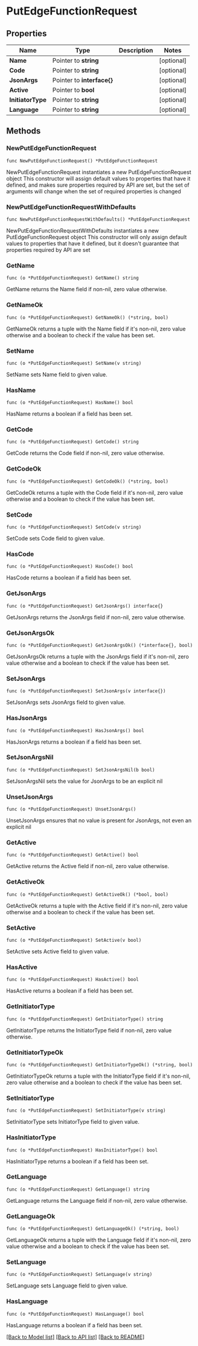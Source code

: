 # PutEdgeFunctionRequest

## Properties

Name | Type | Description | Notes
------------ | ------------- | ------------- | -------------
**Name** | Pointer to **string** |  | [optional] 
**Code** | Pointer to **string** |  | [optional] 
**JsonArgs** | Pointer to **interface{}** |  | [optional] 
**Active** | Pointer to **bool** |  | [optional] 
**InitiatorType** | Pointer to **string** |  | [optional] 
**Language** | Pointer to **string** |  | [optional] 

## Methods

### NewPutEdgeFunctionRequest

`func NewPutEdgeFunctionRequest() *PutEdgeFunctionRequest`

NewPutEdgeFunctionRequest instantiates a new PutEdgeFunctionRequest object
This constructor will assign default values to properties that have it defined,
and makes sure properties required by API are set, but the set of arguments
will change when the set of required properties is changed

### NewPutEdgeFunctionRequestWithDefaults

`func NewPutEdgeFunctionRequestWithDefaults() *PutEdgeFunctionRequest`

NewPutEdgeFunctionRequestWithDefaults instantiates a new PutEdgeFunctionRequest object
This constructor will only assign default values to properties that have it defined,
but it doesn't guarantee that properties required by API are set

### GetName

`func (o *PutEdgeFunctionRequest) GetName() string`

GetName returns the Name field if non-nil, zero value otherwise.

### GetNameOk

`func (o *PutEdgeFunctionRequest) GetNameOk() (*string, bool)`

GetNameOk returns a tuple with the Name field if it's non-nil, zero value otherwise
and a boolean to check if the value has been set.

### SetName

`func (o *PutEdgeFunctionRequest) SetName(v string)`

SetName sets Name field to given value.

### HasName

`func (o *PutEdgeFunctionRequest) HasName() bool`

HasName returns a boolean if a field has been set.

### GetCode

`func (o *PutEdgeFunctionRequest) GetCode() string`

GetCode returns the Code field if non-nil, zero value otherwise.

### GetCodeOk

`func (o *PutEdgeFunctionRequest) GetCodeOk() (*string, bool)`

GetCodeOk returns a tuple with the Code field if it's non-nil, zero value otherwise
and a boolean to check if the value has been set.

### SetCode

`func (o *PutEdgeFunctionRequest) SetCode(v string)`

SetCode sets Code field to given value.

### HasCode

`func (o *PutEdgeFunctionRequest) HasCode() bool`

HasCode returns a boolean if a field has been set.

### GetJsonArgs

`func (o *PutEdgeFunctionRequest) GetJsonArgs() interface{}`

GetJsonArgs returns the JsonArgs field if non-nil, zero value otherwise.

### GetJsonArgsOk

`func (o *PutEdgeFunctionRequest) GetJsonArgsOk() (*interface{}, bool)`

GetJsonArgsOk returns a tuple with the JsonArgs field if it's non-nil, zero value otherwise
and a boolean to check if the value has been set.

### SetJsonArgs

`func (o *PutEdgeFunctionRequest) SetJsonArgs(v interface{})`

SetJsonArgs sets JsonArgs field to given value.

### HasJsonArgs

`func (o *PutEdgeFunctionRequest) HasJsonArgs() bool`

HasJsonArgs returns a boolean if a field has been set.

### SetJsonArgsNil

`func (o *PutEdgeFunctionRequest) SetJsonArgsNil(b bool)`

 SetJsonArgsNil sets the value for JsonArgs to be an explicit nil

### UnsetJsonArgs
`func (o *PutEdgeFunctionRequest) UnsetJsonArgs()`

UnsetJsonArgs ensures that no value is present for JsonArgs, not even an explicit nil
### GetActive

`func (o *PutEdgeFunctionRequest) GetActive() bool`

GetActive returns the Active field if non-nil, zero value otherwise.

### GetActiveOk

`func (o *PutEdgeFunctionRequest) GetActiveOk() (*bool, bool)`

GetActiveOk returns a tuple with the Active field if it's non-nil, zero value otherwise
and a boolean to check if the value has been set.

### SetActive

`func (o *PutEdgeFunctionRequest) SetActive(v bool)`

SetActive sets Active field to given value.

### HasActive

`func (o *PutEdgeFunctionRequest) HasActive() bool`

HasActive returns a boolean if a field has been set.

### GetInitiatorType

`func (o *PutEdgeFunctionRequest) GetInitiatorType() string`

GetInitiatorType returns the InitiatorType field if non-nil, zero value otherwise.

### GetInitiatorTypeOk

`func (o *PutEdgeFunctionRequest) GetInitiatorTypeOk() (*string, bool)`

GetInitiatorTypeOk returns a tuple with the InitiatorType field if it's non-nil, zero value otherwise
and a boolean to check if the value has been set.

### SetInitiatorType

`func (o *PutEdgeFunctionRequest) SetInitiatorType(v string)`

SetInitiatorType sets InitiatorType field to given value.

### HasInitiatorType

`func (o *PutEdgeFunctionRequest) HasInitiatorType() bool`

HasInitiatorType returns a boolean if a field has been set.

### GetLanguage

`func (o *PutEdgeFunctionRequest) GetLanguage() string`

GetLanguage returns the Language field if non-nil, zero value otherwise.

### GetLanguageOk

`func (o *PutEdgeFunctionRequest) GetLanguageOk() (*string, bool)`

GetLanguageOk returns a tuple with the Language field if it's non-nil, zero value otherwise
and a boolean to check if the value has been set.

### SetLanguage

`func (o *PutEdgeFunctionRequest) SetLanguage(v string)`

SetLanguage sets Language field to given value.

### HasLanguage

`func (o *PutEdgeFunctionRequest) HasLanguage() bool`

HasLanguage returns a boolean if a field has been set.


[[Back to Model list]](../README.md#documentation-for-models) [[Back to API list]](../README.md#documentation-for-api-endpoints) [[Back to README]](../README.md)


